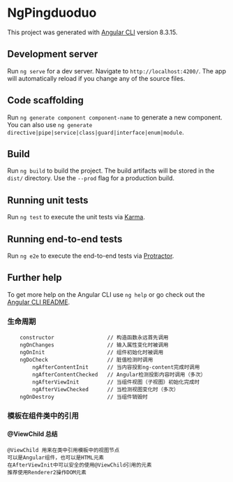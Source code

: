# NgPingduoduo

This project was generated with [Angular CLI](https://github.com/angular/angular-cli) version 8.3.15.

## Development server

Run `ng serve` for a dev server. Navigate to `http://localhost:4200/`. The app will automatically reload if you change any of the source files.

## Code scaffolding

Run `ng generate component component-name` to generate a new component. You can also use `ng generate directive|pipe|service|class|guard|interface|enum|module`.

## Build

Run `ng build` to build the project. The build artifacts will be stored in the `dist/` directory. Use the `--prod` flag for a production build.

## Running unit tests

Run `ng test` to execute the unit tests via [Karma](https://karma-runner.github.io).

## Running end-to-end tests

Run `ng e2e` to execute the end-to-end tests via [Protractor](http://www.protractortest.org/).

## Further help

To get more help on the Angular CLI use `ng help` or go check out the [Angular CLI README](https://github.com/angular/angular-cli/blob/master/README.md).

### 生命周期
```
    constructor                 // 构造函数永远首先调用
    ngOnChanges                 // 输入属性变化时被调用
    ngOnInit                    // 组件初始化时被调用
    ngDoCheck                   // 脏值检测时调用
        ngAfterContentInit      // 当内容投影ng-content完成时调用
        ngAfterContentChecked   // Angular检测投影内容时调用（多次）
        ngAfterViewInit         // 当组件视图（子视图）初始化完成时
        ngAfterViewChecked      // 当检测视图变化时（多次）
    ngOnDestroy                 // 当组件销毁时
```
### 模板在组件类中的引用
#### @ViewChild 总结
    @ViewChild 用来在类中引用模板中的视图节点
    可以是Angular组件，也可以是HTML元素
    在AfterViewInit中可以安全的使用@ViewChild引用的元素
    推荐使用Renderer2操作DOM元素
